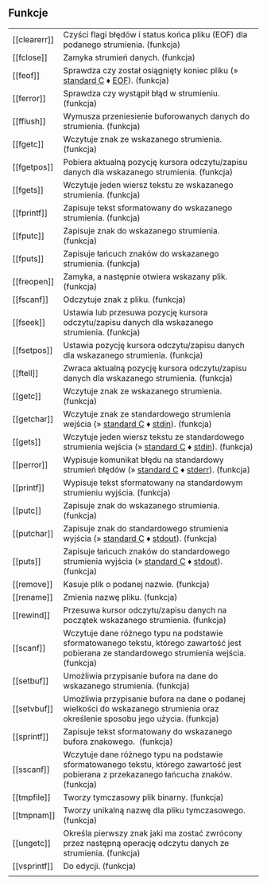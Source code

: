 ## Funkcje

|              |                                                                                                                                                                                                      |
| ------------ | ---------------------------------------------------------------------------------------------------------------------------------------------------------------------------------------------------- |
| [[clearerr]] | Czyści flagi błędów i status końca pliku (EOF) dla podanego strumienia. (funkcja)                                                                                                                    |
| [[fclose]]   | Zamyka strumień danych. (funkcja)                                                                                                                                                                    |
| [[feof]]     | Sprawdza czy został osiągnięty koniec pliku (» [standard C](https://cpp0x.pl/dokumentacja/?nro=1) ♦ [EOF](https://cpp0x.pl/dokumentacja/?nro=550 "EOF (makro)")). (funkcja)                          |
| [[ferror]]   | Sprawdza czy wystąpił błąd w strumieniu. (funkcja)                                                                                                                                                   |
| [[fflush]]   | Wymusza przeniesienie buforowanych danych do strumienia. (funkcja)                                                                                                                                   |
| [[fgetc]]    | Wczytuje znak ze wskazanego strumienia. (funkcja)                                                                                                                                                    |
| [[fgetpos]]  | Pobiera aktualną pozycję kursora odczytu/zapisu danych dla wskazanego strumienia. (funkcja)                                                                                                          |
| [[fgets]]    | Wczytuje jeden wiersz tekstu ze wskazanego strumienia. (funkcja)                                                                                                                                     |
| [[fprintf]]  | Zapisuje tekst sformatowany do wskazanego strumienia. (funkcja)                                                                                                                                      |
| [[fputc]]    | Zapisuje znak do wskazanego strumienia. (funkcja)                                                                                                                                                    |
| [[fputs]]    | Zapisuje łańcuch znaków do wskazanego strumienia. (funkcja)                                                                                                                                          |
| [[freopen]]  | Zamyka, a następnie otwiera wskazany plik. (funkcja)                                                                                                                                                 |
| [[fscanf]]   | Odczytuje znak z pliku. (funkcja)                                                                                                                                                                    |
| [[fseek]]    | Ustawia lub przesuwa pozycję kursora odczytu/zapisu danych dla wskazanego strumienia. (funkcja)                                                                                                      |
| [[fsetpos]]  | Ustawia pozycję kursora odczytu/zapisu danych dla wskazanego strumienia. (funkcja)                                                                                                                   |
| [[ftell]]    | Zwraca aktualną pozycję kursora odczytu/zapisu danych dla wskazanego strumienia. (funkcja)                                                                                                           |
| [[getc]]     | Wczytuje znak ze wskazanego strumienia. (funkcja)                                                                                                                                                    |
| [[getchar]]  | Wczytuje znak ze standardowego strumienia wejścia (» [standard C](https://cpp0x.pl/dokumentacja/?nro=1) ♦ [stdin](https://cpp0x.pl/dokumentacja/?nro=590 "stdin (makro)")). (funkcja)                |
| [[gets]]     | Wczytuje jeden wiersz tekstu ze standardowego strumienia wejścia (» [standard C](https://cpp0x.pl/dokumentacja/?nro=1) ♦ [stdin](https://cpp0x.pl/dokumentacja/?nro=590 "stdin (makro)")). (funkcja) |
| [[perror]]   | Wypisuje komunikat błędu na standardowy strumień błędów (» [standard C](https://cpp0x.pl/dokumentacja/?nro=1) ♦ [stderr](https://cpp0x.pl/dokumentacja/?nro=589 "stderr (makro)")). (funkcja)        |
| [[printf]]   | Wypisuje tekst sformatowany na standardowym strumieniu wyjścia. (funkcja)                                                                                                                            |
| [[putc]]     | Zapisuje znak do wskazanego strumienia. (funkcja)                                                                                                                                                    |
| [[putchar]]  | Zapisuje znak do standardowego strumienia wyjścia (» [standard C](https://cpp0x.pl/dokumentacja/?nro=1) ♦ [stdout](https://cpp0x.pl/dokumentacja/?nro=332 "stdout (makro)")). (funkcja)              |
| [[puts]]     | Zapisuje łańcuch znaków do standardowego strumienia wyjścia (» [standard C](https://cpp0x.pl/dokumentacja/?nro=1) ♦ [stdout](https://cpp0x.pl/dokumentacja/?nro=332 "stdout (makro)")). (funkcja)    |
| [[remove]]   | Kasuje plik o podanej nazwie. (funkcja)                                                                                                                                                              |
| [[rename]]   | Zmienia nazwę pliku. (funkcja)                                                                                                                                                                       |
| [[rewind]]   | Przesuwa kursor odczytu/zapisu danych na początek wskazanego strumienia. (funkcja)                                                                                                                   |
| [[scanf]]    | Wczytuje dane różnego typu na podstawie sformatowanego tekstu, którego zawartość jest pobierana ze standardowego strumienia wejścia. (funkcja)                                                       |
| [[setbuf]]   | Umożliwia przypisanie bufora na dane do wskazanego strumienia. (funkcja)                                                                                                                             |
| [[setvbuf]]  | Umożliwia przypisanie bufora na dane o podanej wielkości do wskazanego strumienia oraz określenie sposobu jego użycia. (funkcja)                                                                     |
| [[sprintf]]  | Zapisuje tekst sformatowany do wskazanego bufora znakowego.  (funkcja)                                                                                                                               |
| [[sscanf]]   | Wczytuje dane różnego typu na podstawie sformatowanego tekstu, którego zawartość jest pobierana z przekazanego łańcucha znaków. (funkcja)                                                            |
| [[tmpfile]]  | Tworzy tymczasowy plik binarny. (funkcja)                                                                                                                                                            |
| [[tmpnam]]   | Tworzy unikalną nazwę dla pliku tymczasowego. (funkcja)                                                                                                                                              |
| [[ungetc]]   | Określa pierwszy znak jaki ma zostać zwrócony przez następną operację odczytu danych ze strumienia. (funkcja)                                                                                        |
| [[vsprintf]] | Do edycji. (funkcja)                                                                                                                                                                                 |
|              |                                                                                                                                                                                                      |
